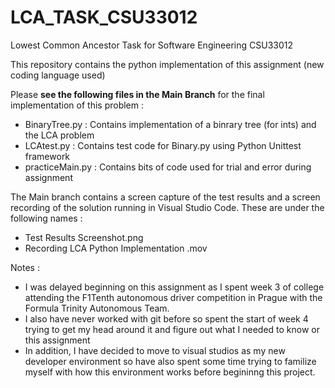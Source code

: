 # LCA_TASK_CSU33012
Lowest Common Ancestor Task for Software Engineering CSU33012

This repository contains the python implementation of this assignment (new coding language used)

Please __see the following files in the Main Branch__ for the final implementation of this problem :
- BinaryTree.py : Contains implementation of a binrary tree (for ints) and the LCA problem
- LCAtest.py : Contains test code for Binary.py using Python Unittest framework
- practiceMain.py : Contains bits of code used for trial and error during assignment 

The Main branch contains a screen capture of the test results and a screen recording of 
the solution running in Visual Studio Code. These are under the following names :
- Test Results Screenshot.png
- Recording LCA Python Implementation .mov




Notes : 
- I was delayed beginning on this assignment as I spent week 3 of college attending the F1Tenth autonomous driver competition in Prague with the Formula Trinity Autonomous Team. 
- I also have never worked with git before so spent the start of week 4 trying to get my head around it and figure out what I needed to know or this assignment
- In addition, I have decided to move to visual studios as my new developer environment so have also spent some time trying to familize myself with how this environment works before begininng this project.

